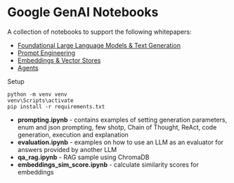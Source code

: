 # Google GenAI Notebooks

A collection of notebooks to support the following whitepapers:
- [Foundational Large Language Models & Text Generation](https://www.kaggle.com/whitepaper-foundational-llm-and-text-generation)
- [Prompt Engineering](https://www.kaggle.com/whitepaper-prompt-engineering)
- [Embeddings & Vector Stores](https://www.kaggle.com/whitepaper-embeddings-and-vector-stores)
- [Agents](https://www.kaggle.com/whitepaper-agents)

Setup

```
python -m venv venv
venv\Scripts\activate
pip install -r requirements.txt
```

- **prompting.ipynb** - contains examples of setting generation parameters, enum and json prompting, few shotp, Chain of Thought, ReAct, code generation, execution and explanation
- **evaluation.ipynb** - examples on how to use an LLM as an evaluator for answers provided by another LLM
- **qa_rag.ipynb** - RAG sample using ChromaDB
- **embeddings_sim_score.ipynb** - calculate similarity scores for embeddings